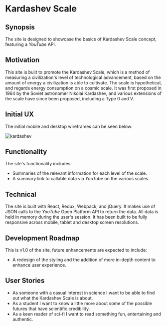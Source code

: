 #  Kardashev Scale

## Synopsis

The site is designed to showcase the basics of Kardashev Scale concept, featuring a *YouTube* API.  

## Motivation

This site is built to promote the Kardashev Scale, which is a method of measuring a civilization's level of technological advancement, based on the amount of energy a civilization is able to cultivate. The scale is hypothetical, and regards energy consumption on a cosmic scale. It was first proposed in 1964 by the Soviet astronomer Nikolai Kardashev, and various extensions of the scale have since been proposed, including a Type 0 and V. 

## Initial UX

The initial mobile and desktop wireframes can be seen below:

![kardashev](https://cloud.githubusercontent.com/assets/22433378/23744892/f5dd9c72-04ad-11e7-9957-34bff7404fbd.png)

## Functionality

The site's functionality includes:

* Summaries of the relevant information for each level of the scale.
* A summary link to callable data via *YouTube* on the various scales.

## Technical

The site is built with React, Redux, Webpack, and jQuery. It makes use of JSON calls to the *YouTube* Open Platform API to return the data. All data is held in memory during the user's session. It has been built to be fully responsive across mobile, tablet and desktop screen resolutions.

## Development Roadmap

This is v1.0 of the site, future enhancements are expected to include:
* A redesign of the styling and the addition of more in-depth content to enhance user experience. 

## User Stories
* As someone with a casual interest in science I want to be able to find out what the Kardashev Scale is about.
* As a student I want to know a little more about some of the possible futures that have scientific credibility.
* As a keen reader of sci-fi I want to read something fun, entertaining and authentic.
